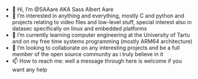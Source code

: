 - 👋 Hi, I’m @SAAare AKA Sass Albert Aare
- 👀 I’m interested in anything and everything, mostly C and python and projects relating to video files and low-level stuff, special interest also in datasec specifically on linux and embedded platforms
- 🌱 I’m currently learning computer engineering at the University of Tartu and on my free time systems programming (mostly ARM64 architecture)
- 💞️ I’m looking to collaborate on any interesting projects and be a full member of the open source community as i truly believe in it
- 📫 How to reach me: well a message through here is welcome if you want any help

<!---
SAAare/SAAare is a ✨ special ✨ repository because its `README.md` (this file) appears on your GitHub profile.
You can click the Preview link to take a look at your changes.
--->
